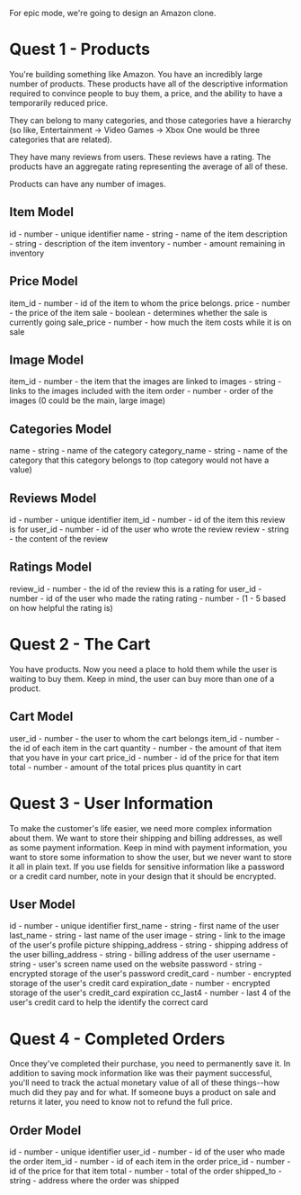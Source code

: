 For epic mode, we're going to design an Amazon clone.

# Quest 1 - Products

You're building something like Amazon. You have an incredibly large number of products. These products have all of the descriptive information required to convince people to buy them, a price, and the ability to have a temporarily reduced price.

They can belong to many categories, and those categories have a hierarchy (so like, Entertainment -> Video Games -> Xbox One would be three categories that are related).

They have many reviews from users. These reviews have a rating. The products have an aggregate rating representing the average of all of these.

Products can have any number of images.

## Item Model
id - number - unique identifier
name - string - name of the item
description - string - description of the item
inventory - number - amount remaining in inventory

## Price Model
item_id - number - id of the item to whom the price belongs.
price - number - the price of the item
sale - boolean - determines whether the sale is currently going
sale_price - number - how much the item costs while it is on sale

## Image Model
item_id - number - the item that the images are linked to
images - string - links to the images included with the item
order - number - order of the images (0 could be the main, large image)

## Categories Model
name - string - name of the category
category_name - string - name of the category that this category belongs to (top category would not have a value)

## Reviews Model
id - number - unique identifier
item_id - number - id of the item this review is for
user_id - number - id of the user who wrote the review
review - string - the content of the review

## Ratings Model
review_id - number - the id of the review this is a rating for
user_id - number - id of the user who made the rating
rating - number - (1 - 5 based on how helpful the rating is)

# Quest 2 - The Cart

You have products. Now you need a place to hold them while the user is waiting to buy them. Keep in mind, the user can buy more than one of a product.

## Cart Model
user_id - number - the user to whom the cart belongs
item_id - number - the id of each item in the cart
quantity - number - the amount of that item that you have in your cart
price_id - number - id of the price for that item
total - number - amount of the total prices plus quantity in cart

# Quest 3 - User Information

To make the customer's life easier, we need more complex information about them. We want to store their shipping and billing addresses, as well as some payment information. Keep in mind with payment information, you want to store some information to show the user, but we never want to store it all in plain text. If you use fields for sensitive information like a password or a credit card number, note in your design that it should be encrypted.

## User Model
id - number - unique identifier
first_name - string - first name of the user
last_name - string - last name of the user
image - string - link to the image of the user's profile picture
shipping_address - string - shipping address of the user
billing_address - string - billing address of the user
username - string - user's screen name used on the website
password - string - encrypted storage of the user's password
credit_card - number - encrypted storage of the user's credit card
expiration_date - number - encrypted storage of the user's credit_card expiration
cc_last4 - number - last 4 of the user's credit card to help the identify the correct card

# Quest 4 - Completed Orders

Once they've completed their purchase, you need to permanently save it. In addition to saving mock information like was their payment successful, you'll need to track the actual monetary value of all of these things--how much did they pay and for what. If someone buys a product on sale and returns it later, you need to know not to refund the full price.

## Order Model
id - number - unique identifier
user_id - number - id of the user who made the order
item_id - number - id of each item in the order
price_id - number - id of the price for that item
total - number - total of the order
shipped_to - string - address where the order was shipped
